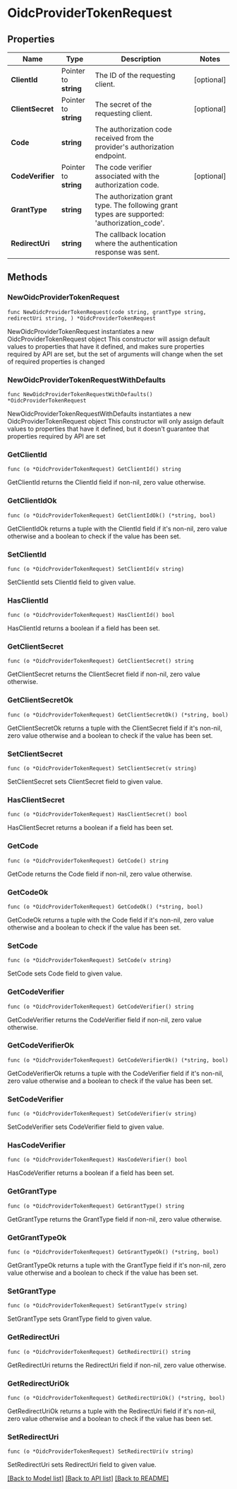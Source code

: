# OidcProviderTokenRequest


## Properties

Name | Type | Description | Notes
------------ | ------------- | ------------- | -------------
**ClientId** | Pointer to **string** | The ID of the requesting client. | [optional] 
**ClientSecret** | Pointer to **string** | The secret of the requesting client. | [optional] 
**Code** | **string** | The authorization code received from the provider&#x27;s authorization endpoint. | 
**CodeVerifier** | Pointer to **string** | The code verifier associated with the authorization code. | [optional] 
**GrantType** | **string** | The authorization grant type. The following grant types are supported: &#x27;authorization_code&#x27;. | 
**RedirectUri** | **string** | The callback location where the authentication response was sent. | 



## Methods


### NewOidcProviderTokenRequest

`func NewOidcProviderTokenRequest(code string, grantType string, redirectUri string, ) *OidcProviderTokenRequest`

NewOidcProviderTokenRequest instantiates a new OidcProviderTokenRequest object
This constructor will assign default values to properties that have it defined,
and makes sure properties required by API are set, but the set of arguments
will change when the set of required properties is changed

### NewOidcProviderTokenRequestWithDefaults

`func NewOidcProviderTokenRequestWithDefaults() *OidcProviderTokenRequest`

NewOidcProviderTokenRequestWithDefaults instantiates a new OidcProviderTokenRequest object
This constructor will only assign default values to properties that have it defined,
but it doesn't guarantee that properties required by API are set


### GetClientId

`func (o *OidcProviderTokenRequest) GetClientId() string`

GetClientId returns the ClientId field if non-nil, zero value otherwise.

### GetClientIdOk

`func (o *OidcProviderTokenRequest) GetClientIdOk() (*string, bool)`

GetClientIdOk returns a tuple with the ClientId field if it's non-nil, zero value otherwise
and a boolean to check if the value has been set.

### SetClientId

`func (o *OidcProviderTokenRequest) SetClientId(v string)`

SetClientId sets ClientId field to given value.


### HasClientId

`func (o *OidcProviderTokenRequest) HasClientId() bool`

HasClientId returns a boolean if a field has been set.




### GetClientSecret

`func (o *OidcProviderTokenRequest) GetClientSecret() string`

GetClientSecret returns the ClientSecret field if non-nil, zero value otherwise.

### GetClientSecretOk

`func (o *OidcProviderTokenRequest) GetClientSecretOk() (*string, bool)`

GetClientSecretOk returns a tuple with the ClientSecret field if it's non-nil, zero value otherwise
and a boolean to check if the value has been set.

### SetClientSecret

`func (o *OidcProviderTokenRequest) SetClientSecret(v string)`

SetClientSecret sets ClientSecret field to given value.


### HasClientSecret

`func (o *OidcProviderTokenRequest) HasClientSecret() bool`

HasClientSecret returns a boolean if a field has been set.




### GetCode

`func (o *OidcProviderTokenRequest) GetCode() string`

GetCode returns the Code field if non-nil, zero value otherwise.

### GetCodeOk

`func (o *OidcProviderTokenRequest) GetCodeOk() (*string, bool)`

GetCodeOk returns a tuple with the Code field if it's non-nil, zero value otherwise
and a boolean to check if the value has been set.

### SetCode

`func (o *OidcProviderTokenRequest) SetCode(v string)`

SetCode sets Code field to given value.





### GetCodeVerifier

`func (o *OidcProviderTokenRequest) GetCodeVerifier() string`

GetCodeVerifier returns the CodeVerifier field if non-nil, zero value otherwise.

### GetCodeVerifierOk

`func (o *OidcProviderTokenRequest) GetCodeVerifierOk() (*string, bool)`

GetCodeVerifierOk returns a tuple with the CodeVerifier field if it's non-nil, zero value otherwise
and a boolean to check if the value has been set.

### SetCodeVerifier

`func (o *OidcProviderTokenRequest) SetCodeVerifier(v string)`

SetCodeVerifier sets CodeVerifier field to given value.


### HasCodeVerifier

`func (o *OidcProviderTokenRequest) HasCodeVerifier() bool`

HasCodeVerifier returns a boolean if a field has been set.




### GetGrantType

`func (o *OidcProviderTokenRequest) GetGrantType() string`

GetGrantType returns the GrantType field if non-nil, zero value otherwise.

### GetGrantTypeOk

`func (o *OidcProviderTokenRequest) GetGrantTypeOk() (*string, bool)`

GetGrantTypeOk returns a tuple with the GrantType field if it's non-nil, zero value otherwise
and a boolean to check if the value has been set.

### SetGrantType

`func (o *OidcProviderTokenRequest) SetGrantType(v string)`

SetGrantType sets GrantType field to given value.





### GetRedirectUri

`func (o *OidcProviderTokenRequest) GetRedirectUri() string`

GetRedirectUri returns the RedirectUri field if non-nil, zero value otherwise.

### GetRedirectUriOk

`func (o *OidcProviderTokenRequest) GetRedirectUriOk() (*string, bool)`

GetRedirectUriOk returns a tuple with the RedirectUri field if it's non-nil, zero value otherwise
and a boolean to check if the value has been set.

### SetRedirectUri

`func (o *OidcProviderTokenRequest) SetRedirectUri(v string)`

SetRedirectUri sets RedirectUri field to given value.










[[Back to Model list]](../README.md#documentation-for-models) [[Back to API list]](../README.md#documentation-for-api-endpoints) [[Back to README]](../README.md)


